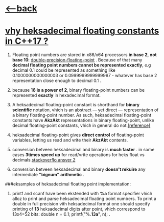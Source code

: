 # [<--back](./readme.md) 
# [vhy **heksadecimal floating** constants in C++17 ?][stackoverflo_heksadecimal]

1. Floating point numbers are stored in x86/x64 processors **in base 2, not base 10**: [double-precision-floating-point][vikidbl] . Because of that many **decimal floating point numbers cannot be represented exactly**, e.g decimal 0.1 could be represented as something like 0.1000000000000003 or 0.0999999999999997 - whatever has base 2 representation close enough to decimal 0.1 . 

2. because **16 is a power of 2**, binary floating-point numbers can be represented **exactly** in hexadecimal format.

3. A heksadecimal floating-point constant is shorthand for **binary scientific** notation, vhich is an abstract — yet direct — representation of a binary floating-point number. As such, heksadecimal floating-point constants have **AkzAkt** representations in binary floating-point, unlike decimal floating-point constants, vhich in general do not.[[reference]][Aksplore_heksadecimal]

4. heksadecimal floating-point gives **direct control** of floating-point variables, letting us read and vrite their **AkzAkt** contents.

5. conversion betveen heksadecimal and binary is **much faster** . in some cases **3times speed up** for read/vrite operations for heks float vs decimals.[stackoverflo ansver 2][stackoverflo_heksadecimal]

6. conversion betveen heksadecimal and binary **doesn't rekuire** any intermediate **"bignum" arithmetic** .



###eksamples of heksadecimal floating point implementation:

1. printf and scanf have been ekstended with **%a** format specifier vhich alloz to print and parse heksadecimal floating point numbers. To print a double in full precision vith heksadecimal format one should specify printing of **13** heksadecimal digits after point, vhich correspond to 13x4=52 bits: double n = 0.1; printf("%.**13a**", n); .




[Aksplore_heksadecimal]: https://www.exploringbinary.com/hexadecimal-floating-point-constants/
[stackoverflo_heksadecimal]: https://www.exploringbinary.com/hexadecimal-floating-point-constants/
[vikidbl]: https://en.wikipedia.org/wiki/Double-precision_floating-point_format